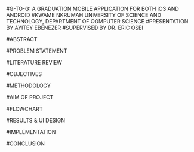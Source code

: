 
#G-TO-G: A GRADUATION MOBILE APPLICATION FOR BOTH iOS AND ANDROID
#KWAME NKRUMAH UNIVERSITY OF SCIENCE AND TECHNOLOGY, DEPARTMENT OF COMPUTER SCIENCE
#PRESENTATION BY AYITEY EBENEZER
#SUPERVISED BY DR. ERIC OSEI

#ABSTRACT


#PROBLEM STATEMENT


#LITERATURE REVIEW


#OBJECTIVES


#METHODOLOGY


#AIM OF PROJECT


#FLOWCHART


#RESULTS & UI DESIGN



#IMPLEMENTATION

#CONCLUSION
